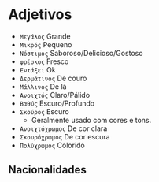 # Adjetivos

-   `Μεγάλος` Grande
-   `Μικρός` Pequeno
-   `Νόστιμος` Saboroso/Delicioso/Gostoso
-   `φρέσκος` Fresco
-   `Εντάξει` Ok
-   `Δερμάτινος` De couro
-   `Μάλλινος` De lã
-   `Ανοιχτός` Claro/Pálido
-   `Βαθύς` Escuro/Profundo
-   `Σκούρος` Escuro
    -   Geralmente usado com cores e tons.
-   `Ανοιχτόχρωμος` De cor clara
-   `Σκουρόχρωμος` De cor escura
-   `Πολύχρωμος` Colorido

## Nacionalidades
